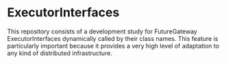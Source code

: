 # ExecutorInterfaces

This repository consists of a development study for FutureGateway ExecutorInterfaces dynamically called by their class names.
This feature is particularly important because it provides a very high level of adaptation to any kind of distributed infrastructure.


